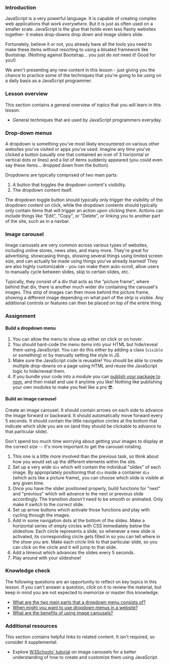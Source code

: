 ### Introduction

JavaScript is a very powerful language. It is capable of creating complex web applications that work _everywhere_. But it is just as often used on a smaller scale. JavaScript is the glue that holds even less flashy websites together- it makes drop-downs drop down and image sliders slide.

Fortunately, believe it or not, you already have all the tools you need to make these items without resorting to using a bloated framework like Bootstrap. (Nothing against Bootstrap... you just do _not_ need it! Good for you!)

We aren't presenting any new content in this lesson - just giving you the chance to practice some of the techniques that you're going to be using on a daily basis as a JavaScript programmer.

### Lesson overview

This section contains a general overview of topics that you will learn in this lesson.

- General techniques that are used by JavaScript programmers everyday.

### Drop-down menus

A dropdown is something you've most likely encountered on various other websites you've visited or apps you've used. Imagine any time you've clicked a button (usually one that contained an icon of 3 horizontal or vertical dots or lines) and a list of items suddenly appeared (you could even say these items... dropped down from the button).

Dropdowns are typically comprised of two main parts:

1. A button that toggles the dropdown content's visibility.
1. The dropdown content itself.

The dropdown toggle button should typically only trigger the visibility of the dropdown content on click, while the dropdown contents should typically only contain items that will trigger an action upon clicking them. Actions can include things like "Edit", "Copy", or "Delete", or linking you to another part of the site, such as in a navbar.

### Image carousel

Image carousels are very common across various types of websites, including online stores, news sites, and many more. They're great for advertising, showcasing things, showing several things using limited screen size, and can actually be made using things you've already learned! They are also highly customizable - you can make them auto-scroll, allow users to manually cycle between slides, skip to certain slides, etc.

Typically, they consist of a div that acts as the "picture frame", where behind that div, there is another much wider div containing the carousel's images. This strip of images can then move behind the picture frame, showing a different image depending on what part of the strip is visible. Any additional controls or features can then be placed on top of the entire thing.

### Assignment

<div class="lesson-content__panel" markdown="1">

#### Build a dropdown menu

1. You can allow the menu to show up either on click or on hover.
1. You should hard-code the menu items into your HTML but hide/reveal them using JavaScript. You can do this either by adding a class (`visible` or something) or by manually setting the style in JS.
1. Make sure the JavaScript code is reusable! You should be able to create multiple drop-downs on a page using HTML and reuse the JavaScript logic to hide/reveal them.
1. If you bundle your code into a module you can [publish your package to npm](https://docs.npmjs.com/getting-started/publishing-npm-packages), and then install and use it anytime you like! Nothing like publishing your own modules to make you feel like a pro 😎.

#### Build an image carousel

Create an image carousel. It should contain arrows on each side to advance the image forward or backward. It should automatically move forward every 5 seconds. It should contain the little navigation circles at the bottom that indicate which slide you are on (and they should be clickable to advance to that particular slide).

Don't spend too much time worrying about getting your images to display at the correct size -- it's more important to get the carousel rotating.

1. This one is a little more involved than the previous task, so think about how you would set up the different elements within the site.
1. Set up a very wide `div` which will contain the individual "slides" of each image. By appropriately positioning that `div` inside a container `div` (which acts like a picture frame), you can choose which slide is visible at any given time.
1. Once you have the slider positioned properly, build functions for "next" and "previous" which will advance to the next or previous slide accordingly. The transition _doesn't_ need to be smooth or animated. Only make it switch to the correct slide.
1. Set up arrow buttons which activate those functions and play with cycling through the images.
1. Add in some navigation dots at the bottom of the slides. Make a horizontal series of empty circles with CSS immediately below the slideshow. Each circle represents a slide, so whenever a new slide is activated, its corresponding circle gets filled in so you can tell where in the show you are. Make each circle link to that particular slide, so you can click on the circle and it will jump to that slide.
1. Add a timeout which advances the slides every 5 seconds.
1. Play around with your slideshow!

</div>

### Knowledge check

The following questions are an opportunity to reflect on key topics in this lesson. If you can't answer a question, click on it to review the material, but keep in mind you are not expected to memorize or master this knowledge.

- [What are the two main parts that a dropdown menu consists of?](#drop-down-menus)
- [When might you want to use dropdown menus in a website?](#drop-down-menus)
- [What are the benefits of using image carousels?](#image-carousel)

### Additional resources

This section contains helpful links to related content. It isn't required, so consider it supplemental.

- Explore [W3Schools' tutorial](https://www.w3schools.com/howto/howto_js_slideshow.asp) on image carousels for a better understanding of how to create and customize them using JavaScript.
